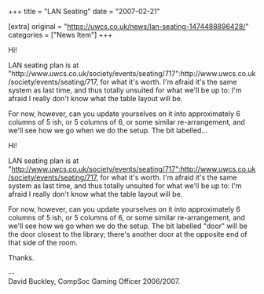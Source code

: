 +++
title = "LAN Seating"
date = "2007-02-21"

[extra]
original = "https://uwcs.co.uk/news/lan-seating-1474488896428/"    
categories = ["News Item"]
+++

<p>Hi!</p>

<p>LAN seating plan is at "http://www.uwcs.co.uk/society/events/seating/717":http://www.uwcs.co.uk/society/events/seating/717, for what it's worth. I'm afraid it's the same system as last time, and thus totally unsuited for what we'll be up to: I'm afraid I really don't know what the table layout will be.</p>

<p>For now, however, can you update yourselves on it into approximately 6 columns of 5 ish, or 5 columns of 6, or some similar re-arrangement, and we'll see how we go when we do the setup. The bit labelled...</p>

<!-- more -->

Hi\!

LAN seating plan is at "http://www.uwcs.co.uk/society/events/seating/717":http://www.uwcs.co.uk/society/events/seating/717, for what it's worth. I'm afraid it's the same system as last time, and thus totally unsuited for what we'll be up to: I'm afraid I really don't know what the table layout will be.

For now, however, can you update yourselves on it into approximately 6 columns of 5 ish, or 5 columns of 6, or some similar re-arrangement, and we'll see how we go when we do the setup. The bit labelled "door" will be the door closest to the library; there's another door at the opposite end of that side of the room.

Thanks.

\--  
David Buckley, CompSoc Gaming Officer 2006/2007.

